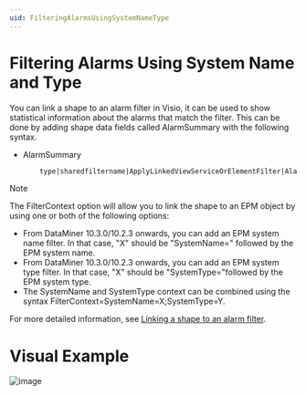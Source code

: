 ```yaml
---
uid: FilteringAlarmsUsingSystemNameType
---
```


# Filtering Alarms Using System Name and Type

You can link a shape to an alarm filter in Visio, it can be used to show statistical information about the alarms that match the filter. This can be done by adding shape data fields called AlarmSummary with the following syntax.

- AlarmSummary

  ```xml
      type|sharedfiltername|ApplyLinkedViewServiceOrElementFilter|Alarm|FilterContext=X
  ```
  
> [!NOTE]
> The FilterContext option will allow you to link the shape to an EPM object by using one or both of the following options:
>
> - From DataMiner 10.3.0/10.2.3 onwards, you can add an EPM system name filter. In that case, "X" should be "SystemName=" followed by the EPM system name.
> - From DataMiner 10.3.0/10.2.3 onwards, you can add an EPM system type filter. In that case, "X" should be "SystemType="followed by the EPM system type.
> - The SystemName and SystemType context can be combined using the syntax FilterContext=SystemName=X;SystemType=Y.

For more detailed information, see [Linking a shape to an alarm filter](xref:Linking_a_shape_to_an_alarm_filter).

# Visual Example

![image](~/user-guide/images/EPM_filtering_alarms_example.png)
